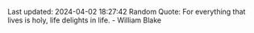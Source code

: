 Last updated: 2024-04-02 18:27:42
Random Quote: For everything that lives is holy, life delights in life. - William Blake
